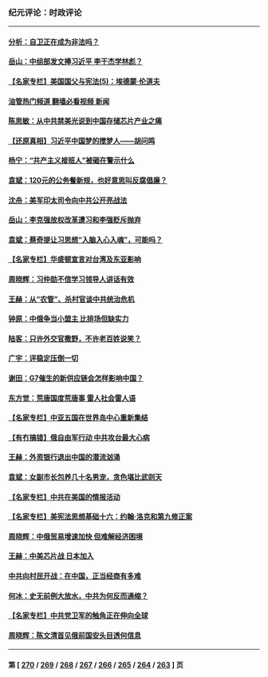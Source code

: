 ### 纪元评论：时政评论
---
#### [分析：自卫正在成为非法吗？](../../pages/nsc1025/n14005833.md?05300330) 
#### [岳山：中组部发文捧习近平 李干杰学林彪？](../../pages/nsc1025/n14005909.md?05300330) 
#### [【名家专栏】美国国父与宪法(5)：埃德蒙‧伦道夫](../../pages/nsc1025/n14005023.md?05300330) 
#### [油管热门频道 翻墙必看视频 新闻](ok?05300330)
#### [陈思敏：从中共禁美光说到中国存储芯片产业之痛](../../pages/nsc1025/n14005791.md?05300330) 
#### [【还原真相】习近平中国梦的搅梦人——胡问鸣](../../pages/nsc1025/n14005423.md?05300330) 
#### [杨宁：“共产主义接班人”被砸在警示什么](../../pages/nsc1025/n14005445.md?05300330) 
#### [袁斌：120元的公务餐新规，也好意思叫反腐倡廉？](../../pages/nsc1025/n14005289.md?05300330) 
#### [沈舟：美军印太司令向中共公开亮战法](../../pages/nsc1025/n14005169.md?05300330) 
#### [岳山：李克强放权改革遭习和李强贬斥抛弃](../../pages/nsc1025/n14004847.md?05300330) 
#### [袁斌：蔡奇提让习思想“入脑入心入魂”，可能吗？](../../pages/nsc1025/n14004963.md?05300330) 
#### [【名家专栏】华盛顿宣言对台湾及东亚影响](../../pages/nsc1025/n14003915.md?05300330) 
#### [周晓辉：习仲勋不信学习领导人讲话有效](../../pages/nsc1025/n14004705.md?05300330) 
#### [王赫：从“农管”、杀村官谈中共统治危机](../../pages/nsc1025/n14004406.md?05300330) 
#### [钟原：中俄争当小盟主 比排场但缺实力](../../pages/nsc1025/n14004201.md?05300330) 
#### [陆客：只许外交官撒野，不许老百姓说笑？](../../pages/nsc1025/n14004227.md?05300330) 
#### [广宇：评稳定压倒一切](../../pages/nsc1025/n14004214.md?05300330) 
#### [谢田：G7催生的新供应链会怎样影响中国？](../../pages/nsc1025/n14004195.md?05300330) 
#### [东方觉：荒唐国度荒唐事 雷人社会雷人语](../../pages/nsc1025/n14004032.md?05300330) 
#### [【名家专栏】中亚五国在世界岛中心重新集结](../../pages/nsc1025/n14003917.md?05300330) 
#### [【有冇搞错】俄自由军行动 中共攻台最大心病](../../pages/nsc1025/n14003670.md?05300330) 
#### [王赫：外资银行退出中国的潜流汹涌](../../pages/nsc1025/n14003456.md?05300330) 
#### [袁斌：女副市长包养几十名男宠，贪色堪比武则天](../../pages/nsc1025/n14003483.md?05300330) 
#### [【名家专栏】中共在美国的情报活动](../../pages/nsc1025/n14001883.md?05300330) 
#### [【名家专栏】美宪法思想基础十六：约翰‧洛克和第九修正案](../../pages/nsc1025/n14001303.md?05300330) 
#### [周晓辉：中俄贸易增速加快 但难解经济困境](../../pages/nsc1025/n14003273.md?05300330) 
#### [王赫：中美芯片战 日本加入](../../pages/nsc1025/n14002790.md?05300330) 
#### [中共向村民开战：在中国，正当经商有多难](../../pages/nsc1025/n14002830.md?05300330) 
#### [何冰：史无前例大放水，中共为何反而通缩？](../../pages/nsc1025/n14002812.md?05300330) 
#### [【名家专栏】中共党卫军的触角正在伸向全球](../../pages/nsc1025/n14001977.md?05300330) 
#### [周晓辉：陈文清首见俄前国安头目透何信息](../../pages/nsc1025/n14002650.md?05300330) 

---
#### 第 [ [270](./270.md?05300330) / [269](./269.md?05300330) / [268](./268.md?05300330) / [267](./267.md?05300330) / [266](./266.md?05300330) / [265](./265.md?05300330) / [264](./264.md?05300330) / [263](./263.md?05300330) ] 页
